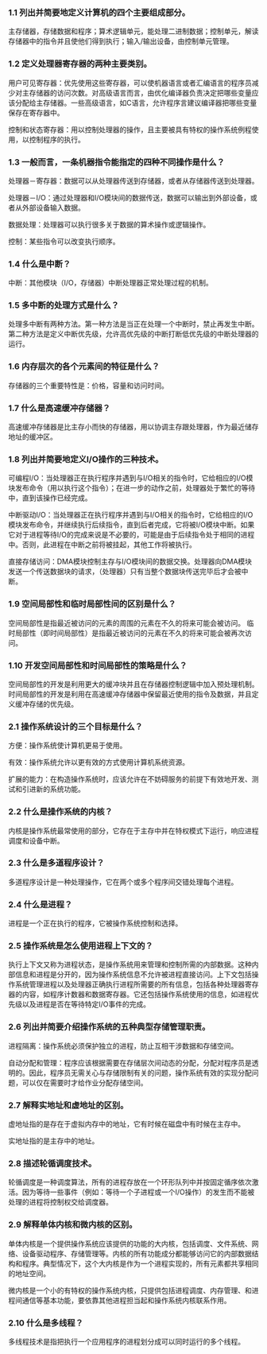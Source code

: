 ### 1.1  列出并简要地定义计算机的四个主要组成部分。

主存储器，存储数据和程序；算术逻辑单元，能处理二进制数据；控制单元，解读存储器中的指令并且使他们得到执行；输入/输出设备，由控制单元管理。

### 1.2 定义处理器寄存器的两种主要类别。

用户可见寄存器：优先使用这些寄存器，可以使机器语言或者汇编语言的程序员减少对主存储器的访问次数。对高级语言而言，由优化编译器负责决定把哪些变量应该分配给主存储器。一些高级语言，如C语言，允许程序言建议编译器把哪些变量保存在寄存器中。

控制和状态寄存器：用以控制处理器的操作，且主要被具有特权的操作系统例程使用，以控制程序的执行。

### 1.3 一般而言，一条机器指令能指定的四种不同操作是什么？

处理器－寄存器：数据可以从处理器传送到存储器，或者从存储器传送到处理器。

处理器－I/O：通过处理器和I/O模块间的数据传送，数据可以输出到外部设备，或者从外部设备输入数据。

数据处理：处理器可以执行很多关于数据的算术操作或逻辑操作。

控制：某些指令可以改变执行顺序。

### 1.4 什么是中断？

中断：其他模块（I/O，存储器）中断处理器正常处理过程的机制。

### 1.5 多中断的处理方式是什么？

处理多中断有两种方法。第一种方法是当正在处理一个中断时，禁止再发生中断。
第二种方法是定义中断优先级，允许高优先级的中断打断低优先级的中断处理器的运行。

### 1.6 内存层次的各个元素间的特征是什么？

存储器的三个重要特性是：价格，容量和访问时间。

### 1.7 什么是高速缓冲存储器？

高速缓冲存储器是比主存小而快的存储器，用以协调主存跟处理器，作为最近储存地址的缓冲区。

### 1.8 列出并简要地定义I/O操作的三种技术。

可编程I/O：当处理器正在执行程序并遇到与I/O相关的指令时，它给相应的I/O模块发布命令（用以执行这个指令）；在进一步的动作之前，处理器处于繁忙的等待中，直到该操作已经完成。

中断驱动I/O：当处理器正在执行程序并遇到与I/O相关的指令时，它给相应的I/O模块发布命令，并继续执行后续指令，直到后者完成，它将被I/O模块中断。如果它对于进程等待I/O的完成来说是不必要的，可能是由于后续指令处于相同的进程中。否则，此进程在中断之前将被挂起，其他工作将被执行。

直接存储访问：DMA模块控制主存与I/O模块间的数据交换。处理器向DMA模块发送一个传送数据块的请求，（处理器）只有当整个数据块传送完毕后才会被中断。

### 1.9 空间局部性和临时局部性间的区别是什么？

空间局部性是指最近被访问的元素的周围的元素在不久的将来可能会被访问。
临时局部性（即时间局部性）是指最近被访问的元素在不久的将来可能会被再次访问。

### 1.10 开发空间局部性和时间局部性的策略是什么？

空间局部性的开发是利用更大的缓冲块并且在存储器控制逻辑中加入预处理机制。
时间局部性的开发是利用在高速缓冲存储器中保留最近使用的指令及数据，并且定义缓冲存储的优先级。


### 2.1 操作系统设计的三个目标是什么？

方便：操作系统使计算机更易于使用。

有效：操作系统允许以更有效的方式使用计算机系统资源。

扩展的能力：在构造操作系统时，应该允许在不妨碍服务的前提下有效地开发、测试和引进新的系统功能。

### 2.2 什么是操作系统的内核？

内核是操作系统最常使用的部分，它存在于主存中并在特权模式下运行，响应进程调度和设备中断。

### 2.3 什么是多道程序设计？

多道程序设计是一种处理操作，它在两个或多个程序间交错处理每个进程。

### 2.4 什么是进程？

进程是一个正在执行的程序，它被操作系统控制和选择。

### 2.5 操作系统是怎么使用进程上下文的？

执行上下文又称为进程状态，是操作系统用来管理和控制所需的内部数据。这种内部信息和进程是分开的，因为操作系统信息不允许被进程直接访问。上下文包括操作系统管理进程以及处理器正确执行进程所需要的所有信息，包括各种处理器寄存器的内容，如程序计数器和数据寄存器。它还包括操作系统使用的信息，如进程优先级以及进程是否在等待特定I/O事件的完成。

### 2.6 列出并简要介绍操作系统的五种典型存储管理职责。

进程隔离：操作系统必须保护独立的进程，防止互相干涉数据和存储空间。

自动分配和管理：程序应该根据需要在存储层次间动态的分配，分配对程序员是透明的。因此，程序员无需关心与存储限制有关的问题，操作系统有效的实现分配问题，可以仅在需要时才给作业分配存储空间。

### 2.7 解释实地址和虚地址的区别。

虚地址指的是存在于虚拟内存中的地址，它有时候在磁盘中有时候在主存中。

实地址指的是主存中的地址。

### 2.8 描述轮循调度技术。

轮循调度是一种调度算法，所有的进程存放在一个环形队列中并按固定循序依次激活。因为等待一些事件（例如：等待一个子进程或一个I/O操作）的发生而不能被处理的进程将控制权交给调度器。

### 2.9 解释单体内核和微内核的区别。

单体内核是一个提供操作系统应该提供的功能的大内核，包括调度、文件系统、网络、设备驱动程序、存储管理等。内核的所有功能成分都能够访问它的内部数据结构和程序。典型情况下，这个大内核是作为一个进程实现的，所有元素都共享相同的地址空间。

微内核是一个小的有特权的操作系统内核，只提供包括进程调度、内存管理、和进程间通信等基本功能，要依靠其他进程担当起和操作系统内核联系作用。

### 2.10 什么是多线程？

多线程技术是指把执行一个应用程序的进程划分成可以同时运行的多个线程。
